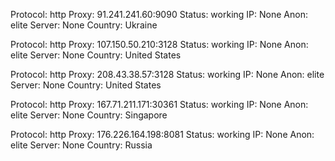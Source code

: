 Protocol: http
Proxy: 91.241.241.60:9090
Status: working
IP: None
Anon: elite
Server: None
Country: Ukraine

Protocol: http
Proxy: 107.150.50.210:3128
Status: working
IP: None
Anon: elite
Server: None
Country: United States

Protocol: http
Proxy: 208.43.38.57:3128
Status: working
IP: None
Anon: elite
Server: None
Country: United States

Protocol: http
Proxy: 167.71.211.171:30361
Status: working
IP: None
Anon: elite
Server: None
Country: Singapore

Protocol: http
Proxy: 176.226.164.198:8081
Status: working
IP: None
Anon: elite
Server: None
Country: Russia

